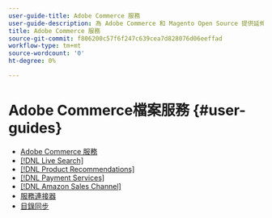 ```yaml
---
user-guide-title: Adobe Commerce 服務
user-guide-description: 為 Adobe Commerce 和 Magento Open Source 提供延伸功能託管服務的文件和資源。
title: Adobe Commerce 服務
source-git-commit: f806200c57f6f247c639cea7d828076d06eeffad
workflow-type: tm+mt
source-wordcount: '0'
ht-degree: 0%

---
```


# Adobe Commerce檔案服務 {#user-guides}

- [Adobe Commerce 服務](home.md)
- [[!DNL Live Search]](https://experienceleague.adobe.com/docs/commerce-merchant-services/live-search/guide-overview.html)
- [[!DNL Product Recommendations]](https://experienceleague.adobe.com/docs/commerce-merchant-services/product-recommendations/guide-overview.html)
- [[!DNL Payment Services]](https://experienceleague.adobe.com/docs/commerce-merchant-services/payment-services/guide-overview.html)
- [[!DNL Amazon Sales Channel]](https://experienceleague.adobe.com/docs/commerce-channels/amazon/guide-overview.html)
- [服務連接器](/help/landing/saas.md)
- [目錄同步](/help/landing/catalog-sync.md)
